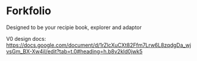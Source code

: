 # Forkfolio

Designed to be your recipie book, explorer and adaptor 

V0 design docs:
https://docs.google.com/document/d/1rZlcXuCXt82Ffm7Lrw6L8zqdgDa_wjvsGm_BX-Xw4iI/edit?tab=t.0#heading=h.b8v2kld0jwk5
